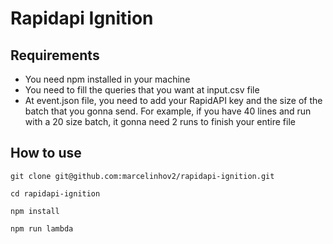 # Rapidapi Ignition

## Requirements
* You need npm installed in your machine
* You need to fill the queries that you want at input.csv file
* At event.json file, you need to add your RapidAPI key and the size of the batch that you gonna send. For example, if you have 40 lines and run with a 20 size batch, it gonna need 2 runs to finish your entire file

## How to use

`git clone git@github.com:marcelinhov2/rapidapi-ignition.git`

`cd rapidapi-ignition`

`npm install`

`npm run lambda`